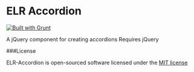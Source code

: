 # ELR Accordion

[![Built with Grunt](https://cdn.gruntjs.com/builtwith.png)](http://gruntjs.com/)

A jQuery component for creating accordions
Requires jQuery

###License

ELR-Accordion is open-sourced software licensed under the [MIT license](http://opensource.org/licenses/MIT)
